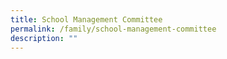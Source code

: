 ```yaml
---
title: School Management Committee
permalink: /family/school-management-committee
description: ""
---
```

